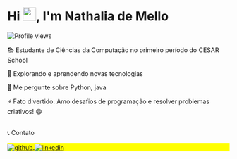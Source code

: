 <h1 align="left">Hi <img src="https://raw.githubusercontent.com/kaueMarques/kaueMarques/master/hi.gif" height="30px">, I'm Nathalia de Mello</h1> <p align="left"> <img src="https://komarev.com/ghpvc/?username=Alan2M&color=yellow" alt="Profile views" /> </p>
📚 Estudante de Ciências da Computação no primeiro período do CESAR School

🔭 Explorando e aprendendo novas tecnologias

💬 Me pergunte sobre Python, java

⚡ Fato divertido: Amo desafios de programação e resolver problemas criativos! 😄

      

<br>
📞 Contato
<p align="left" style="background:yellow"> <a href="https://github.com/nathaliamca" target="_blank"> <img align="center" src="https://img.shields.io/badge/-Alan2M-05122A?style=flat&logo=github" alt="github"/> </a> <a href="https://www.linkedin.com/in/nathalia-de-mello-carneiro-40b293338/" target="_blank"> <img align="center" src="https://img.shields.io/badge/-Alan%20Matos-05122A?style=flat&logo=linkedin" alt="linkedin"/> </a> </p>
